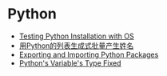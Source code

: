 # Python

* [Testing Python Installation with OS](test_python_installation_with_os.md)
* [用Python的列表生成式批量产生姓名](generate_chinese_names.md)
* [Exporting and Importing Python Packages](exporting_and_importing_python_packages.md)
* [Python's Variable's Type Fixed](python_data_type_fixed.md)